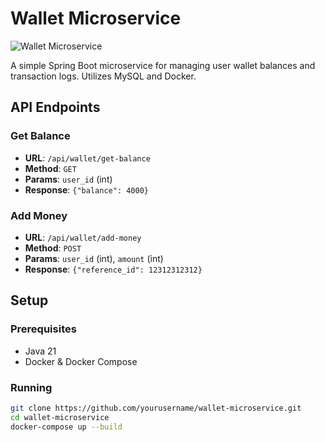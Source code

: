 # Wallet Microservice

![Wallet Microservice](https://github.com/mohsenr7596/balance-tracker/assets/24752632/dee3797b-003f-4e5e-be4c-3ff1a7b3c9bc)

A simple Spring Boot microservice for managing user wallet balances and transaction logs. Utilizes MySQL and Docker.

## API Endpoints

### Get Balance
- **URL**: `/api/wallet/get-balance`
- **Method**: `GET`
- **Params**: `user_id` (int)
- **Response**: `{"balance": 4000}`

### Add Money
- **URL**: `/api/wallet/add-money`
- **Method**: `POST`
- **Params**: `user_id` (int), `amount` (int)
- **Response**: `{"reference_id": 12312312312}`

## Setup

### Prerequisites
- Java 21
- Docker & Docker Compose

### Running
```bash
git clone https://github.com/yourusername/wallet-microservice.git
cd wallet-microservice
docker-compose up --build
